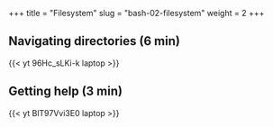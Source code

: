 +++
title = "Filesystem"
slug = "bash-02-filesystem"
weight = 2
+++

## Navigating directories (6 min)

<!-- In the shell you can type any command after the "$" prompt and press "enter". The *standard output* from -->
<!-- this command will be printed in your terminal. Let's try a simple command: -->

<!-- ~~~ {.bash} -->
<!-- $ whoami -->
<!-- ~~~ -->

<!-- ~~~ -->
<!-- $ pwd   # explain /, root directory, path, why 'pwd' is so short (traces to early 1970s) -->
<!-- $ ls -->
<!-- $ ls someDirectory -->
<!-- $ ls / -->
<!-- $ ls -F   # -F displays a bit more info (adds trailing / to the names of directories); -F is a flag/option -->
<!-- $ ls -F someDirectory   # can combine both arguments and flags -->
<!-- $ ls -F /someDirectory   # why an error? -->
<!-- $ cd /Users/razoumov   # this is an absolute path -->
<!-- $ cd Documents   # and this is a relative path -->
<!-- $ cd ..   # go one directory up (parent directory) -->
<!-- $ ls ../directoryName   # also a relative path -->
<!-- $ ls -F -a   # -a displays hidden files -->
<!-- $ cd   # go to home directory, the same as 'cd ~' -->
<!-- $ cd -   # go to previous directory -->
<!-- ~~~ -->

<!-- {{< video >}} -->
<!-- {{< link url="https://westgrid-julia.netlify.com/school/jl-01-intro.html" text="Navigating directories (6m31s)" >}} -->
<!-- {{< /video >}} -->
<!-- 02-navigating.mkv -->
{{< yt 96Hc_sLKi-k laptop >}}

## Getting help (3 min)

<!-- ~~~ {.bash} -->
<!-- $ man ls -->
<!-- $ ls --help -->
<!-- ~~~ -->

<!-- > Question: Looking at `ls` documentation, what does the -h (--human-readable) option do? -->

<!-- Explain tab completion in bash. -->

<!-- > **Quiz 1:** If pwd displays /Users/thing, what will ls ../backup display? -->

<!-- > **Quiz 2:** If pwd displays /Users/backup, and -r tells ls to display things in reverse order, what -->
<!-- > command will display: pnas-sub/ pnas-final/ original/ -->

<!-- > **Quiz 3:** What does the command `cd` without a directory name do? -->

<!-- > **Quiz 4:** Multiple ways to return to the home directory. -->

<!-- 02-help.mkv -->
{{< yt BlT97Vvi3E0 laptop >}}
